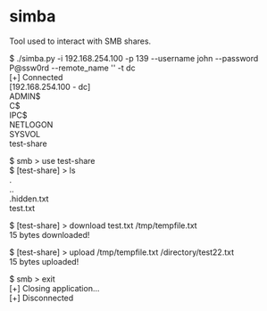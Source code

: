 # simba

Tool used to interact with SMB shares.

$ ./simba.py -i 192.168.254.100 -p 139 --username john --password P@ssw0rd --remote_name '' -t dc  
[+] Connected  
[192.168.254.100 - dc]  
ADMIN$  
C$  
IPC$  
NETLOGON  
SYSVOL  
test-share

$ smb > use test-share  
$ [test-share] > ls  
.  
..  
.hidden.txt  
test.txt

$ [test-share] > download test.txt /tmp/tempfile.txt    
15 bytes downloaded!

$ [test-share] > upload /tmp/tempfile.txt /directory/test22.txt  
15 bytes uploaded!  

$ smb > exit  
[+] Closing application...  
[+] Disconnected  
